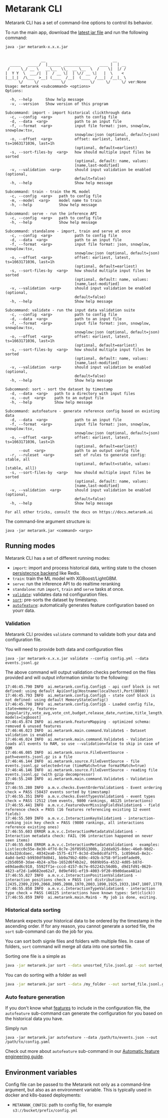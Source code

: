 # Metarank CLI

Metarank CLI has a set of command-line options to control its behavior. 

To run the main app, download the [latest jar file](https://github.com/metarank/metarank/releases) and run the following command:

```shell
java -jar metarank-x.x.x.jar
```
```shell

                __                              __    
  _____   _____/  |______ ____________    ____ |  | __
 /     \_/ __ \   __\__  \\_  __ \__  \  /    \|  |/ /
|  Y Y  \  ___/|  |  / __ \|  | \// __ \|   |  \    < 
|__|_|  /\___  >__| (____  /__|  (____  /___|  /__|_ \
      \/     \/          \/           \/     \/     \/ ver:None
Usage: metarank <subcommand> <options>
Options:

  -h, --help      Show help message
  -v, --version   Show version of this program

Subcommand: import - import historical clickthrough data
  -c, --config  <arg>          path to config file
  -d, --data  <arg>            path to an input file
  -f, --format  <arg>          input file format: json, snowplow, snowplow:tsv,
                               snowplow:json (optional, default=json)
  -o, --offset  <arg>          offset: earliest, latest, ts=1663171036, last=1h
                               (optional, default=earliest)
  -s, --sort-files-by  <arg>   how should multiple input files be sorted
                               (optional, default: name, values:
                               [name,last-modified]
  -v, --validation  <arg>      should input validation be enabled (optional,
                               default=false)
  -h, --help                   Show help message

Subcommand: train - train the ML model
  -c, --config  <arg>   path to config file
  -m, --model  <arg>    model name to train
  -h, --help            Show help message

Subcommand: serve - run the inference API
  -c, --config  <arg>   path to config file
  -h, --help            Show help message

Subcommand: standalone - import, train and serve at once
  -c, --config  <arg>          path to config file
  -d, --data  <arg>            path to an input file
  -f, --format  <arg>          input file format: json, snowplow, snowplow:tsv,
                               snowplow:json (optional, default=json)
  -o, --offset  <arg>          offset: earliest, latest, ts=1663171036, last=1h
                               (optional, default=earliest)
  -s, --sort-files-by  <arg>   how should multiple input files be sorted
                               (optional, default: name, values:
                               [name,last-modified]
  -v, --validation  <arg>      should input validation be enabled (optional,
                               default=false)
  -h, --help                   Show help message

Subcommand: validate - run the input data validation suite
  -c, --config  <arg>          path to config file
  -d, --data  <arg>            path to an input file
  -f, --format  <arg>          input file format: json, snowplow, snowplow:tsv,
                               snowplow:json (optional, default=json)
  -o, --offset  <arg>          offset: earliest, latest, ts=1663171036, last=1h
                               (optional, default=earliest)
  -s, --sort-files-by  <arg>   how should multiple input files be sorted
                               (optional, default: name, values:
                               [name,last-modified]
  -v, --validation  <arg>      should input validation be enabled (optional,
                               default=false)
  -h, --help                   Show help message

Subcommand: sort - sort the dataset by timestamp
  -d, --data  <arg>   path to a directory with input files
  -o, --out  <arg>    path to an output file
  -h, --help          Show help message

Subcommand: autofeature - generate reference config based on existing data
  -d, --data  <arg>            path to an input file
  -f, --format  <arg>          input file format: json, snowplow, snowplow:tsv,
                               snowplow:json (optional, default=json)
  -o, --offset  <arg>          offset: earliest, latest, ts=1663171036, last=1h
                               (optional, default=earliest)
      --out  <arg>             path to an output config file
  -r, --ruleset  <arg>         set of rules to generate config: stable, all
                               (optional, default=stable, values: [stable, all])
  -s, --sort-files-by  <arg>   how should multiple input files be sorted
                               (optional, default: name, values:
                               [name,last-modified]
  -v, --validation  <arg>      should input validation be enabled (optional,
                               default=false)
  -h, --help                   Show help message

For all other tricks, consult the docs on https://docs.metarank.ai

```

The command-line argument structure is:
```shell
java -jar metarank.jar <command> <args>
```


## Running modes

Metarank CLI has a set of different running modes:
* `import`: import and process historical data, writing state to the chosen [persistecnce backend](../configuration/persistence.md) like Redis.
* `train`: train the ML model with XGBoost/LightGBM.
* `serve`: run the inference API to do realtime reranking
* `standalone`: run `import`, `train` and `serve` tasks at once.
* [`validate`](#validation): validates data nd configuration files.
* [`sort`](#historical-data-sorting): pre-sorts the dataset by timestamp.
* [`autofeature`](#auto-feature-generation): automatically generates feature configuration based on yourr data.

### Validation

Metarank CLI provides `validate` command to validate both your data and configuration file. 

You will need to provide both data and configuration files
```shell
java -jar metarank-x.x.x.jar validate --config config.yml --data events.jsonl.gz
```

The above command will output validation checks performed on the files provided and will output information similar to the following:

```shell
17:46:45.790 INFO  ai.metarank.config.Config$ - api conf block is not defined: using default ApiConfig(Hostname(localhost),Port(8080))
17:46:45.793 INFO  ai.metarank.config.Config$ - state conf block is not defined: using default MemoryStateConfig()
17:46:45.798 INFO  ai.metarank.config.Config$ - Loaded config file, state=memory, features=[popularity,vote_avg,vote_cnt,budget,release_date,runtime,title_length,genre,ctr,liked_genre,liked_actors,liked_tags,liked_director,visitor_click_count,global_item_click_count,day_item_click_count], models=[xgboost]
17:46:45.874 INFO  ai.metarank.FeatureMapping - optimized schema: removed 6 unused features
17:46:46.023 INFO  ai.metarank.main.command.Validate$ - Dataset validation is enabled
17:46:46.024 INFO  ai.metarank.main.command.Validate$ - Validation loads all events to RAM, so use --validation=false to skip in case of OOM
17:46:46.085 INFO  ai.metarank.source.FileEventSource - path=events.jsonl.gz is a file
17:46:46.144 INFO  ai.metarank.source.FileEventSource - file events.jsonl.gz selected=true (timeMatch=true formatMatch=true)
17:46:46.146 INFO  ai.metarank.source.FileEventSource - reading file events.jsonl.gz (with gzip decompressor)
17:46:55.240 INFO  ai.metarank.main.command.Validate$ - Validation done
17:46:55.280 INFO  a.m.v.checks.EventOrderValidation$ - Event ordering check = PASS (58437 events sorted by timestamp)
17:46:55.351 INFO  a.m.v.checks.EventTypesValidation$ - event types check = PASS (2512 item events, 9800 rankings, 46125 interactions)
17:46:55.441 INFO  a.m.v.c.FeatureOverMissingFieldValidation$ - field reference check = PASS (16 features referencing existing 12 event fields)
17:46:55.509 INFO  a.m.v.c.InteractionKeyValidation$ - interaction-ranking join key check = PASS (9800 rankings, all interactions reference existing ones)
17:46:55.603 ERROR a.m.v.c.InteractionMetadataValidation$ - Interaction metadata check: FAIL (96 interaction happened on never seen items)
17:46:55.604 ERROR a.m.v.c.InteractionMetadataValidation$ - examples: List(ecc0c55e-8e30-4f7d-8c7e-26f05951300b, 22dda925-8dec-46e0-98d2-bc6a32dcdaec, 40342ea0-1575-417f-8c3d-d3e8dcdfa7f5, 1c0504a5-8e2c-4a0d-be92-b9930df8d041, bb9a79b2-689c-492b-b758-9f1ce0fade09, c2b5d050-3dae-4b24-a7ba-1652d6f4b2e2, 0689b95a-4532-4d05-b87d-e69daed6c910, 5592ff1e-cccd-4157-8c7e-052242c56d0b, d9d1fd91-0629-4623-af2d-1a0682ee62a7, 0d9ef491-ef19-4003-9f20-09d0daea481a)
17:46:55.827 INFO  a.m.v.c.InteractionPositionValidation$ - interaction positions check = PASS (int distribution: [2435,2309,2199,2068,2005,2008,1970,2003,1890,1925,1933,1847,1807,1778,1790,1781,1787,1778,1713,1783,1745,1789,1791,1991]
17:46:55.858 INFO  a.m.v.c.InteractionTypeValidation$ - interaction type check = PASS (46125 interactions have known types: Set(click))
17:46:55.859 INFO  ai.metarank.main.Main$ - My job is done, exiting.
```

### Historical data sorting

Metarank expects your historical data to be ordered by the timestamp in the ascending order. 
If for any reason, you cannot generate a sorted file, the `sort` sub-command can do the job for you. 

You can sort both signle files and folders with multiple files. In case of folders, `sort` command will merge all data into one sorted file. 

Sorting one file is a simple as 
```bash
java -jar metarank.jar sort --data unosrted_file.jsonl.gz --out sorted_file.jsonl.gz
```

You can do sorting with a folder as well
```bash
java -jar metarank.jar sort --data /my_folder --out sorted_file.jsonl.gz
```

### Auto feature generation

If you don't know what [features](/doc/configuration/feature-extractors.md) to include in the configuration file, the `autofeature` sub-command can generate the configuration for you
based on the historical data you have. 

Simply run

```shell
java -jar metarank.jar autofeature --data /path/to/events.json --out /path/to/config.yaml
```

Check out more about `autofeature` sub-command in our [Automatic feature engineering guide](/doc/howto/autofeature.md).

## Environment variables

Config file can be passed to the Metarank not only as a command-line argument, but also as an environment variable.
This is typically used in docker and k8s-based deployments:
* `METARANK_CONFIG`: path to config file, for example `s3://bucket/prefix/config.yml`